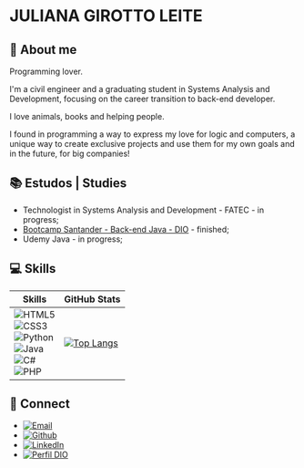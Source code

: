 # JULIANA GIROTTO LEITE
## 👩 About me

Programming lover.

I'm a civil engineer and a graduating student in Systems Analysis and Development, focusing on the career transition to back-end developer.

I love animals, books and helping people.

I found in programming a way to express my love for logic and computers, a unique way to create exclusive projects and use them for my own goals and in the future, for big companies!

## 📚 Estudos | Studies
- Technologist in Systems Analysis and Development - FATEC - in progress;
- [Bootcamp Santander - Back-end Java - DIO](https://web.dio.me/track/santander-bootcamp-2023-backend-java) - finished;
- Udemy Java - in progress;

## 💻 Skills

| Skills | GitHub Stats |
|--------|--------------|
| ![HTML5](https://img.shields.io/badge/HTML5-E34F26?style=for-the-badge&logo=html5&logoColor=white) <br> ![CSS3](https://img.shields.io/badge/CSS3-1572B6?style=for-the-badge&logo=css3&logoColor=white) <br> ![Python](https://img.shields.io/badge/python-3670A0?style=for-the-badge&logo=python&logoColor=ffdd54) <br> ![Java](https://img.shields.io/badge/JAVA-red?style=for-the-badge) <br> ![C#](https://img.shields.io/badge/c%23-%23239120.svg?style=for-the-badge&logo=csharp&logoColor=white) <br> ![PHP](https://img.shields.io/badge/php-%23777BB4.svg?style=for-the-badge&logo=php&logoColor=white) | [![Top Langs](https://github-readme-stats.vercel.app/api/top-langs/?username=jjgirotto)](https://github.com/anuraghazra/github-readme-stats) |


## 📩 Connect

- [![Email](https://img.shields.io/badge/-Email-000?style=for-the-badge&logo=microsoft-outlook&logoColor=FF00F6&color:FFF)](mailto:ads.jjgirotto@gmail.com)
- [![Github](https://img.shields.io/badge/Github-000?style=for-the-badge&logo=github)](https://github.com/jjgirotto)
- [![LinkedIn](https://img.shields.io/badge/LinkedIn-000?style=for-the-badge&logo=linkedin&logoColor=0E76A8)](https://br.linkedin.com/in/juliana-girotto-leite)
- [![Perfil DIO](https://img.shields.io/badge/Perfil%20DIO-000?style=for-the-badge)](https://www.dio.me/users/ads_jjgirotto)
